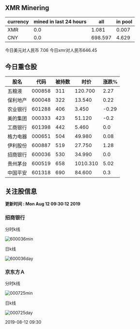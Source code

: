 ## XMR Minering

|currency|mined in last 24 hours|all|in pool|
|---|---|---|---|
|XMR|0.0|1.081|0.007|
|CNY|0.0|698.597|4.629|

今日美元对人民币 7.06	今日xmr对人民币646.45


## 今日重仓股 

|股名|代码|被持数|时价|涨跌%|
|---|---|---|---|---|
|五粮液|000858|311|120.700|2.27|
|保利地产|600048|322|13.540|0.22|
|农业银行|601288|406|3.450|-0.29|
|美的集团|000333|423|51.120|-0.2|
|工商银行|601398|442|5.460|0.0|
|格力电器|000651|504|49.980|0.08|
|伊利股份|600887|519|27.750|1.28|
|招商银行|600036|530|34.990|0.0|
|贵州茅台|600519|658|1010.310|5.02|
|中国平安|601318|690|84.600|0.3|

## 关注股信息
**更新时间 : Mon Aug 12 09:30:12 2019**
### 招商银行 
分时k线

![600036min](http://image.sinajs.cn/newchart/min/n/sh600036.gif)

日k线

![600036day](http://image.sinajs.cn/newchart/daily/n/sh600036.gif)

### 京东方Ａ 
分时k线

![000725min](http://image.sinajs.cn/newchart/min/n/sz000725.gif)

日k线

![000725day](http://image.sinajs.cn/newchart/daily/n/sz000725.gif)

2019-08-12 09:30